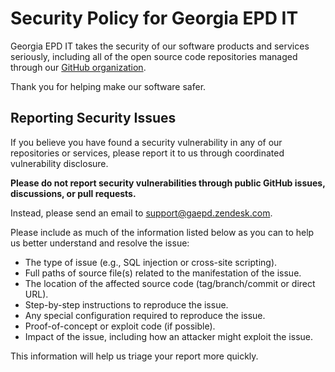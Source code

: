 # Security Policy for Georgia EPD IT

Georgia EPD IT takes the security of our software products and services seriously, including all of the open source code repositories managed through our [GitHub organization](https://github.com/gaepdit).

Thank you for helping make our software safer.

## Reporting Security Issues

If you believe you have found a security vulnerability in any of our repositories or services, please report it to us through coordinated vulnerability disclosure.

**Please do not report security vulnerabilities through public GitHub issues, discussions, or pull requests.**

Instead, please send an email to support@gaepd.zendesk.com.

Please include as much of the information listed below as you can to help us better understand and resolve the issue:

* The type of issue (e.g., SQL injection or cross-site scripting).
* Full paths of source file(s) related to the manifestation of the issue.
* The location of the affected source code (tag/branch/commit or direct URL).
* Step-by-step instructions to reproduce the issue.
* Any special configuration required to reproduce the issue.
* Proof-of-concept or exploit code (if possible).
* Impact of the issue, including how an attacker might exploit the issue.

This information will help us triage your report more quickly.
